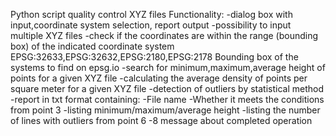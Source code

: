 Python script quality control XYZ files 
Functionality:
-dialog box with input,coordinate system selection, report output
-possibility to input multiple XYZ files
-check if the coordinates are within the range (bounding box) of the indicated coordinate system EPSG:32633,EPSG:32632,EPSG:2180,EPSG:2178 Bounding box of the systems to find on epsg.io
-search for minimum,maximum,average height of points for a given XYZ file
-calculating the average density of points per square meter for a given XYZ file
-detection of outliers by statistical method
-report in txt format containing:
-File name
-Whether it meets the conditions from point 3
-listing minimum/maximum/average height
-listing the number of lines with outliers from point 6
-8 message about completed operation
